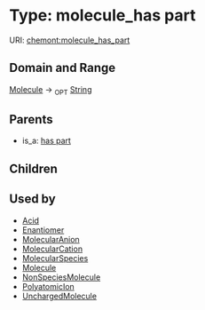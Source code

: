 
# Type: molecule_has part




URI: [chemont:molecule_has_part](http://w3id.org/chemontmolecule_has_part)


## Domain and Range

[Molecule](Molecule.md) ->  <sub>OPT</sub> [String](types/String.md)

## Parents

 *  is_a: [has part](has_part.md)

## Children


## Used by

 * [Acid](Acid.md)
 * [Enantiomer](Enantiomer.md)
 * [MolecularAnion](MolecularAnion.md)
 * [MolecularCation](MolecularCation.md)
 * [MolecularSpecies](MolecularSpecies.md)
 * [Molecule](Molecule.md)
 * [NonSpeciesMolecule](NonSpeciesMolecule.md)
 * [PolyatomicIon](PolyatomicIon.md)
 * [UnchargedMolecule](UnchargedMolecule.md)
